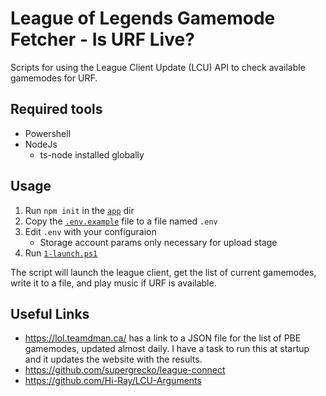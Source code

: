 # League of Legends Gamemode Fetcher - Is URF Live?

Scripts for using the League Client Update (LCU) API to check available gamemodes for URF.

## Required tools

- Powershell
- NodeJs
    - ts-node installed globally

## Usage

1. Run `npm init` in the [`app`](./app) dir
1. Copy the [`.env.example`](./.env.example) file to a file named `.env`
1. Edit `.env` with your configuraion
    - Storage account params only necessary for upload stage
1. Run [`1-launch.ps1`](./1-launch.ps1)

The script will launch the league client, get the list of current gamemodes, write it to a file, and play music if URF is available.

## Useful Links

- https://lol.teamdman.ca/ has a link to a JSON file for the list of PBE gamemodes, updated almost daily. I have a task to run this at startup and it updates the website with the results.
- https://github.com/supergrecko/league-connect
- https://github.com/Hi-Ray/LCU-Arguments
